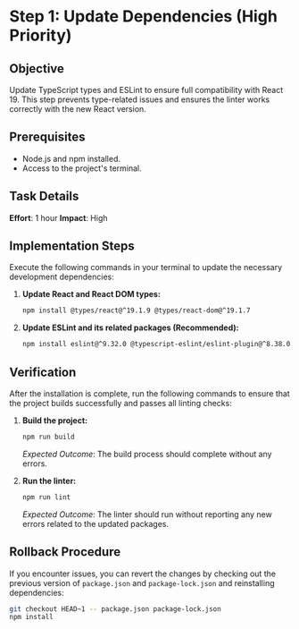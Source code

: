 # Step 1: Update Dependencies (High Priority)

## Objective
Update TypeScript types and ESLint to ensure full compatibility with React 19. This step prevents type-related issues and ensures the linter works correctly with the new React version.

## Prerequisites
- Node.js and npm installed.
- Access to the project's terminal.

## Task Details
**Effort**: 1 hour
**Impact**: High

## Implementation Steps

Execute the following commands in your terminal to update the necessary development dependencies:

1.  **Update React and React DOM types:**
    ```bash
    npm install @types/react@^19.1.9 @types/react-dom@^19.1.7
    ```

2.  **Update ESLint and its related packages (Recommended):**
    ```bash
    npm install eslint@^9.32.0 @typescript-eslint/eslint-plugin@^8.38.0 @typescript-eslint/parser@^8.38.0 eslint-plugin-react-hooks@^5.2.0
    ```

## Verification
After the installation is complete, run the following commands to ensure that the project builds successfully and passes all linting checks:

1.  **Build the project:**
    ```bash
    npm run build
    ```
    *Expected Outcome*: The build process should complete without any errors.

2.  **Run the linter:**
    ```bash
    npm run lint
    ```
    *Expected Outcome*: The linter should run without reporting any new errors related to the updated packages.

## Rollback Procedure
If you encounter issues, you can revert the changes by checking out the previous version of `package.json` and `package-lock.json` and reinstalling dependencies:
```bash
git checkout HEAD~1 -- package.json package-lock.json
npm install
